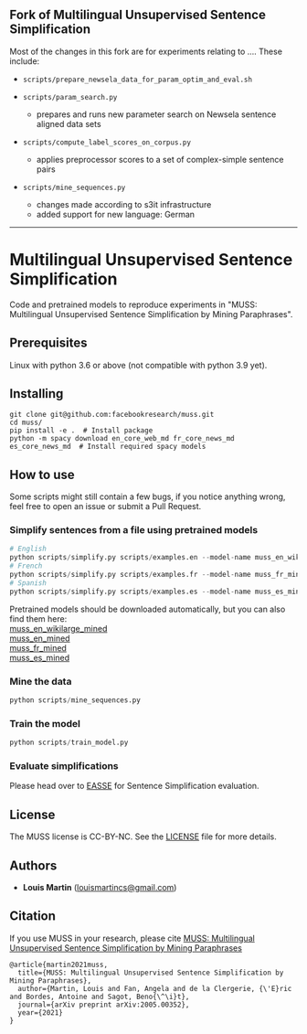 ## Fork of Multilingual Unsupervised Sentence Simplification

Most of the changes in this fork are for experiments relating to ....
These include:

- `scripts/prepare_newsela_data_for_param_optim_and_eval.sh`
- `scripts/param_search.py`
  - prepares and runs new parameter search on Newsela sentence aligned data sets

- `scripts/compute_label_scores_on_corpus.py`
  - applies preprocessor scores to a set of complex-simple sentence pairs

- `scripts/mine_sequences.py`
  - changes made according to s3it infrastructure
  - added support for new language: German

---

# Multilingual Unsupervised Sentence Simplification

Code and pretrained models to reproduce experiments in "MUSS: Multilingual Unsupervised Sentence Simplification by Mining Paraphrases".

## Prerequisites

Linux with python 3.6 or above (not compatible with python 3.9 yet).

## Installing

```
git clone git@github.com:facebookresearch/muss.git
cd muss/
pip install -e .  # Install package
python -m spacy download en_core_web_md fr_core_news_md es_core_news_md  # Install required spacy models
```

## How to use
Some scripts might still contain a few bugs, if you notice anything wrong, feel free to open an issue or submit a Pull Request.

### Simplify sentences from a file using pretrained models
```python
# English
python scripts/simplify.py scripts/examples.en --model-name muss_en_wikilarge_mined
# French
python scripts/simplify.py scripts/examples.fr --model-name muss_fr_mined
# Spanish
python scripts/simplify.py scripts/examples.es --model-name muss_es_mined
```

Pretrained models should be downloaded automatically, but you can also find them here:  
[muss_en_wikilarge_mined](https://dl.fbaipublicfiles.com/muss/muss_en_wikilarge_mined.tar.gz)  
[muss_en_mined](https://dl.fbaipublicfiles.com/muss/muss_en_mined.tar.gz)  
[muss_fr_mined](https://dl.fbaipublicfiles.com/muss/muss_fr_mined.tar.gz)  
[muss_es_mined](https://dl.fbaipublicfiles.com/muss/muss_es_mined.tar.gz)  

### Mine the data
```python
python scripts/mine_sequences.py
```

### Train the model
```python
python scripts/train_model.py
```

### Evaluate simplifications
Please head over to [EASSE](https://github.com/feralvam/easse/) for Sentence Simplification evaluation.


## License

The MUSS license is CC-BY-NC. See the [LICENSE](LICENSE) file for more details.

## Authors

* **Louis Martin** ([louismartincs@gmail.com](mailto:louismartincs@gmail.com))


## Citation

If you use MUSS in your research, please cite [MUSS: Multilingual Unsupervised Sentence Simplification by Mining Paraphrases](https://arxiv.org/abs/2005.00352)

```
@article{martin2021muss,
  title={MUSS: Multilingual Unsupervised Sentence Simplification by Mining Paraphrases},
  author={Martin, Louis and Fan, Angela and de la Clergerie, {\'E}ric and Bordes, Antoine and Sagot, Beno{\^\i}t},
  journal={arXiv preprint arXiv:2005.00352},
  year={2021}
}
```
